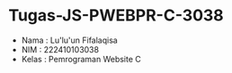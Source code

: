 # Tugas-JS-PWEBPR-C-3038
- Nama  : Lu'lu'un Fifalaqisa
- NIM   : 222410103038
- Kelas : Pemrograman Website C
